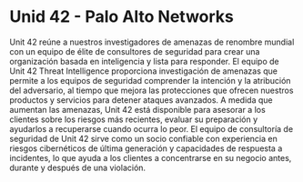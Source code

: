 # Unid 42 - Palo Alto Networks
Unit 42 reúne a nuestros investigadores de amenazas de renombre mundial con un equipo de élite de consultores de seguridad para crear una organización basada en inteligencia y lista para responder. El equipo de Unit 42 Threat Intelligence proporciona investigación de amenazas que permite a los equipos de seguridad comprender la intención y la atribución del adversario, al tiempo que mejora las protecciones que ofrecen nuestros productos y servicios para detener ataques avanzados. A medida que aumentan las amenazas, Unit 42 está disponible para asesorar a los clientes sobre los riesgos más recientes, evaluar su preparación y ayudarlos a recuperarse cuando ocurra lo peor. El equipo de consultoría de seguridad de Unit 42 sirve como un socio confiable con experiencia en riesgos cibernéticos de última generación y capacidades de respuesta a incidentes, lo que ayuda a los clientes a concentrarse en su negocio antes, durante y después de una violación.
